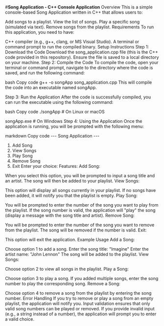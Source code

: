 #**Song Application - C++ Console Application**
Overview
This is a simple console-based Song Application written in C++ that allows users to:

Add songs to a playlist.
View the list of songs.
Play a specific song (simulated via text).
Remove songs from the playlist.
Requirements
To run this application, you need to have:

C++ compiler (e.g., g++, clang, or MS Visual Studio).
A terminal or command prompt to run the compiled binary.
Setup Instructions
Step 1: Download the Code
Download the song_application.cpp file (this is the C++ code provided in this repository).
Ensure the file is saved to a local directory on your machine.
Step 2: Compile the Code
To compile the code, open your terminal or command prompt, navigate to the directory where the code is saved, and run the following command:

bash
Copy code
g++ -o songApp song_application.cpp
This will compile the code into an executable named songApp.

Step 3: Run the Application
After the code is successfully compiled, you can run the executable using the following command:

bash
Copy code
./songApp   # On Linux or macOS

songApp.exe  # On Windows
Step 4: Using the Application
Once the application is running, you will be prompted with the following menu:

markdown
Copy code
--- Song Application ---
1. Add Song
2. View Songs
3. Play Song
4. Remove Song
5. Exit
Enter your choice:
Features:
Add Song:

When you select this option, you will be prompted to input a song title and an artist.
The song will then be added to your playlist.
View Songs:

This option will display all songs currently in your playlist. If no songs have been added, it will notify you that the playlist is empty.
Play Song:

You will be prompted to enter the number of the song you want to play from the playlist.
If the song number is valid, the application will "play" the song (display a message with the song title and artist).
Remove Song:

You will be prompted to enter the number of the song you want to remove from the playlist.
The song will be removed if the number is valid.
Exit:

This option will exit the application.
Example Usage
Add a Song:

Choose option 1 to add a song.
Enter the song title: "Imagine"
Enter the artist name: "John Lennon"
The song will be added to the playlist.
View Songs:

Choose option 2 to view all songs in the playlist.
Play a Song:

Choose option 3 to play a song. If you added multiple songs, enter the song number to play the corresponding song.
Remove a Song:

Choose option 4 to remove a song from the playlist by entering the song number.
Error Handling
If you try to remove or play a song from an empty playlist, the application will notify you.
Input validation ensures that only valid song numbers can be played or removed.
If you provide invalid input (e.g., a string instead of a number), the application will prompt you to enter a valid choice.
